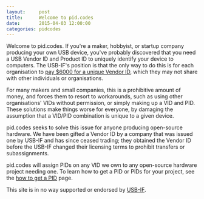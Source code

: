 ```yaml
---
layout:     post
title:      Welcome to pid.codes
date:       2015-04-03 12:00:00
categories: pidcodes
---
```

Welcome to pid.codes. If you're a maker, hobbyist, or startup company producing your own USB device, you've probably discovered that you need a USB Vendor ID and Product ID to uniquely identify your device to computers. The USB-IF's position is that the only way to do this is for each organisation to [pay $6000 for a unique Vendor ID](http://www.usb.org/developers/vendor/), which they may not share with other individuals or organisations.

For many makers and small companies, this is a prohibitive amount of money, and forces them to resort to workarounds, such as using other organisations' VIDs without permission, or simply making up a VID and PID. These solutions make things worse for everyone, by damaging the assumption that a VID/PID combination is unique to a given device.

pid.codes seeks to solve this issue for anyone producing open-source hardware. We have been gifted a Vendor ID by a company that was issued one by USB-IF and has since ceased trading; they obtained the Vendor ID before the USB-IF changed their licensing terms to prohibit transfers or subassignments.

pid.codes will assign PIDs on any VID we own to any open-source hardware project needing one. To learn how to get a PID or PIDs for your project, see the [how to get a PID](/howto/) page.

This site is in no way supported or endorsed by [USB-IF](http://www.usb.org/).
